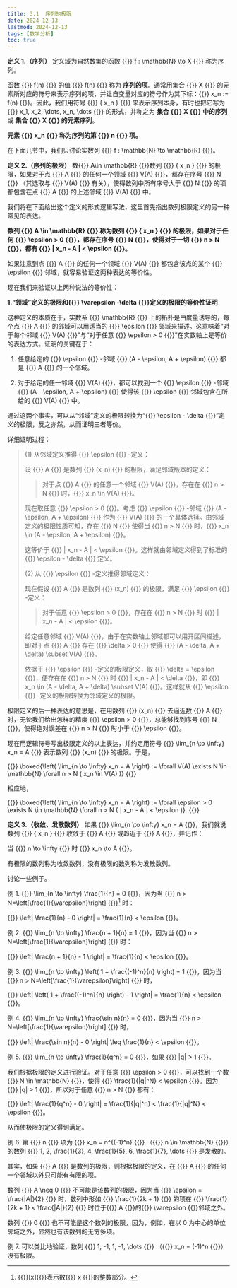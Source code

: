 ```yaml
---
title: 3.1  序列的极限
date: 2024-12-13
lastmod: 2024-12-13
tags: [数学分析]
toc: true
---
```


**定义 1.（序列）** 定义域为自然数集的函数 {{<latex display="false">}} f : \mathbb{N} \to X {{</latex>}} 称为序列。  

函数 {{<latex display="false">}} f(n) {{</latex>}} 的值 {{<latex display="false">}} f(n) {{</latex>}} 称为 **序列的项**。通常用集合 {{<latex display="false">}} X {{</latex>}} 的元素所对应的符号来表示序列的项，并让自变量对应的符号作为其下标：{{<latex display="false">}} x_n := f(n) {{</latex>}}。因此，我们用符号 {{<latex display="false">}} \{ x_n \} {{</latex>}} 来表示序列本身，有时也把它写为 {{<latex display="false">}} x_1, x_2, \dots, x_n, \dots {{</latex>}} 的形式，并称之为 **集合 {{<latex display="false">}} X {{</latex>}} 中的序列** 或 **集合 {{<latex display="false">}} X {{</latex>}} 的元素序列**。

**元素 {{<latex display="false">}} x_n {{</latex>}} 称为序列的第 {{<latex display="false">}} n {{</latex>}} 项。**

在下面几节中，我们只讨论实数列 {{<latex display="false">}} f : \mathbb{N} \to \mathbb{R} {{</latex>}}。

**定义 2.（序列的极限）** 数{{<latex display="false">}} A\in \mathbb{R} {{</latex>}}数列 {{<latex display="false">}} \{ x_n \} {{</latex>}} 的极限，如果对于点 {{<latex display="false">}} A {{</latex>}} 的任何一个领域 {{<latex display="false">}} V(A) {{</latex>}}，都存在序号 {{<latex display="false">}} N {{</latex>}} （其选取与 {{<latex display="false">}} V(A) {{</latex>}} 有关），使得数列中所有序号大于 {{<latex display="false">}} N {{</latex>}} 的项都包含在点 {{<latex display="false">}} A {{</latex>}} 的上述邻域 {{<latex display="false">}} V(A) {{</latex>}} 中。

我们将在下面给出这个定义的形式逻辑写法，这里首先指出数列极限定义的另一种常见的表达。

**数列 {{<latex display="false">}} A \in \mathbb{R} {{</latex>}} 称为数列 {{<latex display="false">}} \{ x_n \} {{</latex>}} 的极限，如果对于任何 {{<latex display="false">}} \epsilon > 0 {{</latex>}}，都存在序号 {{<latex display="false">}} N {{</latex>}}，使得对于一切 {{<latex display="false">}} n > N {{</latex>}}，都有 {{<latex display="false">}} | x_n - A | < \epsilon {{</latex>}}。**

如果注意到点 {{<latex display="false">}} A {{</latex>}} 的任何一个领域 {{<latex display="false">}} V(A) {{</latex>}} 都包含该点的某个 {{<latex display="false">}} \epsilon {{</latex>}} 邻域，就容易验证这两种表达的等价性。

现在我们来验证以上两种说法的等价性：

**1.“领域”定义的极限和{{<latex display="false">}} \varepsilon -\delta {{</latex>}}定义的极限的等价性证明**

这种定义的本质在于，实数系 {{<latex display="false">}} \mathbb{R} {{</latex>}} 上的拓扑是由度量诱导的，每个点 {{<latex display="false">}} A {{</latex>}} 的邻域可以用适当的 {{<latex display="false">}} \epsilon {{</latex>}} 邻域来描述。这意味着“对于每个邻域 {{<latex display="false">}} V(A) {{</latex>}}”与“对于任意 {{<latex display="false">}} \epsilon > 0 {{</latex>}}”在实数轴上是等价的表达方式。证明的关键在于：

1. 任意给定的 {{<latex display="false">}} \epsilon {{</latex>}} -邻域 {{<latex display="false">}} (A - \epsilon, A + \epsilon) {{</latex>}} 都是 {{<latex display="false">}} A {{</latex>}} 的一个邻域。

2. 对于给定的任一邻域 {{<latex display="false">}} V(A) {{</latex>}}，都可以找到一个 {{<latex display="false">}} \epsilon {{</latex>}} -邻域 {{<latex display="false">}} (A - \epsilon, A + \epsilon) {{</latex>}} 使得该 {{<latex display="false">}} \epsilon {{</latex>}} 邻域包含在所给的 {{<latex display="false">}} V(A) {{</latex>}} 中。

通过这两个事实，可以从“邻域”定义的极限转换为“{{<latex display="false">}} \epsilon - \delta {{</latex>}}”定义的极限，反之亦然，从而证明三者等价。

详细证明过程：
>
> (1) 从邻域定义推得 {{<latex display="false">}} \epsilon {{</latex>}} -定义：
>
> 设 {{<latex display="false">}} A {{</latex>}} 是数列 {{<latex display="false">}} (x_n) {{</latex>}} 的极限，满足邻域版本的定义：
>
>> 对于点 {{<latex display="false">}} A {{</latex>}} 的任意一个邻域 {{<latex display="false">}} V(A) {{</latex>}}，存在在 {{<latex display="false">}} n > N {{</latex>}} 时，{{<latex display="false">}} x_n \in V(A) {{</latex>}}。
>
> 现在取任意 {{<latex display="false">}} \epsilon > 0 {{</latex>}}。考虑 {{<latex display="false">}} \epsilon {{</latex>}} -邻域 {{<latex display="false">}} (A - \epsilon, A + \epsilon) {{</latex>}} 作为 {{<latex display="false">}} V(A) {{</latex>}} 的一个具体选择。由邻域定义的极限性质可知，存在 {{<latex display="false">}} N {{</latex>}} 使得当 {{<latex display="false">}} n > N {{</latex>}} 时，{{<latex display="true">}} x_n \in (A - \epsilon, A + \epsilon) {{</latex>}}。
>
> 这等价于 {{<latex display="false">}} | x_n - A | < \epsilon {{</latex>}}。这样就由邻域定义得到了标准的 {{<latex display="false">}} \epsilon - \delta {{</latex>}} 定义。
>
> (2) 从 {{<latex display="false">}} \epsilon {{</latex>}} -定义推得邻域定义：
>
> 现在假设 {{<latex display="false">}} A {{</latex>}} 是数列 {{<latex display="false">}} (x_n) {{</latex>}} 的极限，满足 {{<latex display="false">}} \epsilon {{</latex>}} -定义：
>
>> 对于任意 {{<latex display="false">}} \epsilon > 0 {{</latex>}}，存在在 {{<latex display="false">}} n > N {{</latex>}} 时 {{<latex display="false">}} | x_n - A | < \epsilon {{</latex>}}。
>
> 给定任意邻域 {{<latex display="false">}} V(A) {{</latex>}}，由于在实数轴上邻域都可以用开区间描述，即对于点 {{<latex display="false">}} A {{</latex>}} 存在 {{<latex display="false">}} \delta > 0 {{</latex>}} 使得 {{<latex display="false">}} (A - \delta, A + \delta) \subset V(A) {{</latex>}}。
>
> 依据于 {{<latex display="false">}} \epsilon {{</latex>}} -定义的极限定义，取 {{<latex display="false">}} \delta = \epsilon {{</latex>}}，便存在在 {{<latex display="false">}} n > N {{</latex>}} 时 {{<latex display="false">}} | x_n - A | < \delta {{</latex>}}，即 {{<latex display="false">}} x_n \in (A - \delta, A + \delta) \subset V(A) {{</latex>}}。这样就从 {{<latex display="false">}} \epsilon {{</latex>}} -定义的极限转换为邻域定义的极限。

极限定义的后一种表达的意思是，在用数列 {{<latex display="false">}} (x_n) {{</latex>}} 去逼近数 {{<latex display="false">}} A {{</latex>}} 时，无论我们给出怎样的精度 {{<latex display="false">}} \epsilon > 0 {{</latex>}}，总能够找到序号 {{<latex display="false">}} N {{</latex>}}，使得绝对误差在 {{<latex display="false">}} n > N {{</latex>}} 时小于 {{<latex display="false">}} \epsilon {{</latex>}}。

现在用逻辑符号写出极限定义的以上表达，并约定用符号 {{<latex display="true">}} \lim_{n \to \infty} x_n = A {{</latex>}} 表示数列 {{<latex display="false">}} (x_n) {{</latex>}} 的极限。于是，

{{<latex display="true">}}
\boxed{\left( \lim_{n \to \infty} x_n = A \right) := \forall V(A) \exists N \in \mathbb{N} \forall n > N ( x_n \in V(A) )}
{{</latex>}}

相应地，

{{<latex display="true">}}
\boxed{\left( \lim_{n \to \infty} x_n = A \right) := \forall \epsilon > 0 \exists N \in \mathbb{N} \forall n > N ( | x_n - A | < \epsilon )}.
{{</latex>}}

**定义 3.（收敛、发散数列）** 如果 {{<latex display="false">}} \lim_{n \to \infty} x_n = A {{</latex>}}，我们就说数列 {{<latex display="false">}} \{ x_n \} {{</latex>}} 收敛于 {{<latex display="false">}} A {{</latex>}} 或趋近于 {{<latex display="false">}} A {{</latex>}}，并记作：

当 {{<latex display="false">}} n \to \infty {{</latex>}} 时 {{<latex display="false">}} x_n \to A {{</latex>}}。

有极限的数列称为收敛数列，没有极限的数列称为发散数列。

讨论一些例子。

例 1. {{<latex display="false">}} \lim_{n \to \infty} \frac{1}{n} = 0 {{</latex>}}，因为当 {{<latex display="false">}} n > N=\left[\frac{1}{\varepsilon}\right] {{</latex>}}[^1] 时：

{{<latex display="false">}} \left| \frac{1}{n} - 0 \right| = \frac{1}{n} < \epsilon {{</latex>}}。

例 2. {{<latex display="false">}} \lim_{n \to \infty} \frac{n + 1}{n} = 1 {{</latex>}}，因为当 {{<latex display="false">}} n > N=\left[\frac{1}{\varepsilon}\right] {{</latex>}} 时：

{{<latex display="false">}} \left| \frac{n + 1}{n} - 1 \right| = \frac{1}{n} < \epsilon {{</latex>}}。

例 3. {{<latex display="false">}} \lim_{n \to \infty} \left( 1 + \frac{(-1)^n}{n} \right) = 1 {{</latex>}}，因为当 {{<latex display="false">}} n > N=\left[\frac{1}{\varepsilon}\right] {{</latex>}} 时，

{{<latex display="false">}} \left| \left( 1 + \frac{(-1)^n}{n} \right) - 1 \right| = \frac{1}{n} < \epsilon {{</latex>}}。

例 4. {{<latex display="false">}} \lim_{n \to \infty} \frac{\sin n}{n} = 0 {{</latex>}}，因为当 {{<latex display="false">}} n > N=\left[\frac{1}{\varepsilon}\right] {{</latex>}} 时，

{{<latex display="false">}} \left| \frac{\sin n}{n} - 0 \right| \leq \frac{1}{n} < \epsilon {{</latex>}}。

例 5. {{<latex display="false">}} \lim_{n \to \infty} \frac{1}{q^n} = 0 {{</latex>}}，如果 {{<latex display="false">}} |q| > 1 {{</latex>}}。

我们根据极限的定义进行验证。对于任意 {{<latex display="false">}} \epsilon > 0 {{</latex>}}，可以找到一个数 {{<latex display="false">}} N \in \mathbb{N} {{</latex>}}，使得 {{<latex display="false">}} \frac{1}{|q|^N} < \epsilon {{</latex>}}。因为 {{<latex display="false">}} |q| > 1 {{</latex>}}，所以对于任意 {{<latex display="false">}} n > N {{</latex>}} 都有：

{{<latex display="false">}} \left| \frac{1}{q^n} - 0 \right| = \frac{1}{|q|^n} < \frac{1}{|q|^N} < \epsilon {{</latex>}}。

从而使极限的定义得到满足。

例 6. 第 {{<latex display="false">}} n {{</latex>}} 项为 {{<latex display="false">}} x_n = n^{(-1)^n} {{</latex>}} （{{<latex display="false">}} n \in \mathbb{N} {{</latex>}}）的数列 {{<latex display="false">}} 1, 2, \frac{1}{3}, 4, \frac{1}{5}, 6, \frac{1}{7}, \dots {{</latex>}} 是发散的。

其实，如果 {{<latex display="false">}} A {{</latex>}} 是数列的极限，则根据极限的定义，在 {{<latex display="false">}} A {{</latex>}} 的任何一个邻域以外只可能有有限的项。

数列 {{<latex display="false">}} A \neq 0 {{</latex>}} 不可能是该数列的极限，因为当 {{<latex display="false">}} \epsilon = \frac{|A|}{2} {{</latex>}} 时，数列中形如 {{<latex display="false">}} \frac{1}{2k + 1} {{</latex>}} 的项在 {{<latex display="false">}} \frac{1}{2k + 1} < \frac{|A|}{2} {{</latex>}} 时位于{{<latex display="false">}} A {{</latex>}}的{{<latex display="false">}} \varepsilon {{</latex>}}邻域之外。

数列 {{<latex display="false">}} 0 {{</latex>}} 也不可能是这个数列的极限，因为，例如，在以 0 为中心的单位邻域之外，显然也有该数列的无穷多项。

例 7. 可以类比地验证，数列 {{<latex display="false">}} 1, -1, 1, -1, \dots {{</latex>}} （{{<latex display="false">}} x_n = (-1)^n {{</latex>}}）没有极限。


[^1]: {{<latex display="false">}}[x]{{</latex>}}表示数{{<latex display="false">}} x {{</latex>}}的整数部分。